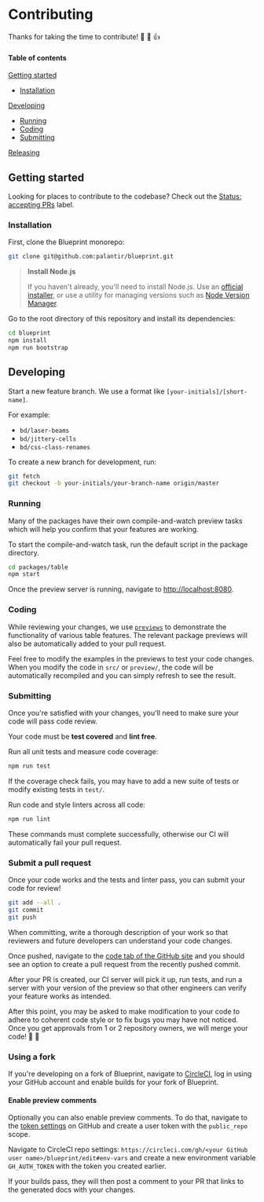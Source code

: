 # Contributing

Thanks for taking the time to contribute! :tada: :confetti_ball: :+1:

#### Table of contents

[Getting started](#getting-started)
  - [Installation](#installation)

[Developing](#developing)
  - [Running](#running)
  - [Coding](#coding)
  - [Submitting](#submitting)

[Releasing](#releasing)


## Getting started

Looking for places to contribute to the codebase? Check out the
[Status: accepting PRs](https://github.com/palantir/blueprint/labels/Status%3A%20accepting%20PRs) label.

### Installation

First, clone the Blueprint monorepo:

```sh
git clone git@github.com:palantir/blueprint.git
```

> **Install Node.js**
>
> If you haven't already, you'll need to install Node.js. Use an [official
> installer](https://nodejs.org/en/download/), or use a utility for managing
> versions such as [Node Version Manager](https://github.com/creationix/nvm).

Go to the root directory of this repository and
install its dependencies:

```sh
cd blueprint
npm install
npm run bootstrap
```

## Developing

Start a new feature branch. We use a format like `[your-initials]/[short-name]`.

For example:
 * `bd/laser-beams`
 * `bd/jittery-cells`
 * `bd/css-class-renames`

To create a new branch for development, run:

```sh
git fetch
git checkout -b your-initials/your-branch-name origin/master
```


### Running

Many of the packages have their own compile-and-watch preview tasks which will
help you confirm that your features are working.

To start the compile-and-watch task, run the default script in the package
directory.

```sh
cd packages/table
npm start
```

Once the preview server is running, navigate to
[http://localhost:8080](http://localhost:8080).


### Coding

While reviewing your changes, we use
[`previews`](https://github.com/palantir/blueprint/blob/master/packages/table/preview)
to demonstrate the functionality of various table features. The relevant package
previews will also be automatically added to your pull request.

Feel free to modify the examples in the previews to test your code changes. When
you modify the code in `src/` or `preview/`, the code will be automatically
recompiled and you can simply refresh to see the result.


### Submitting

Once you're satisfied with your changes, you'll need to make sure your code
will pass code review.

Your code must be **test covered** and **lint free**.

Run all unit tests and measure code coverage:

```sh
npm run test
```

If the coverage check fails, you may have to add a new suite of tests or
modify existing tests in `test/`.

Run code and style linters across all code:

```sh
npm run lint
```

These commands must complete successfully, otherwise our CI will automatically
fail your pull request.


### Submit a pull request

Once your code works and the tests and linter pass, you can submit your
code for review!

```sh
git add --all .
git commit
git push
```

When committing, write a thorough description of your work so that reviewers
and future developers can understand your code changes.

Once pushed, navigate to the [code tab of the GitHub site](https://github.com/palantir/blueprint)
and you should see an option to create a pull request from the recently pushed
commit.

After your PR is created, our CI server will pick it up, run tests, and run a
server with your version of the preview so that other engineers can verify
your feature works as intended.

After this point, you may be asked to make modification to your code to adhere
to coherent code style or to fix bugs you may have not noticed. Once you get
approvals from 1 or 2 repository owners, we will merge your code! :confetti_ball: :tada:


### Using a fork

If you're developing on a fork of Blueprint, navigate to
[CircleCI](https://circleci.com/), log in using your GitHub account and enable
builds for your fork of Blueprint.

#### Enable preview comments

Optionally you can also enable preview comments. To do that, navigate to the
[token settings](https://github.com/settings/tokens) on GitHub and create a
user token with the `public_repo` scope.

Navigate to CircleCI repo settings:
`https://circleci.com/gh/<your GitHub user name>/blueprint/edit#env-vars` and
create a new environment variable `GH_AUTH_TOKEN` with the token you created
earlier.

If your builds pass, they will then post a comment to your PR that links to the
generated docs with your changes.
